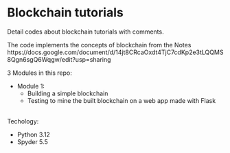 <h1>Blockchain tutorials</h1>
<p>Detail codes about blockchain tutorials with comments.</p>
<p>The code implements the concepts of blockchain from the Notes https://docs.google.com/document/d/14jt8CRcaOxdt4TjC7cdKp2e3tLQQMS8Qgn6sgQ6Wqgw/edit?usp=sharing</p>
3 Modules in this repo:
<ul>
<li>Module 1: 
  <ul>
    <li>Building a simple blockchain</li>
    <li>Testing to mine the built blockchain on a web app made with Flask</li>
  </ul>
</li>
</ul>
<br>
Techology: 
<ul>
  <li>Python 3.12</li>
  <li>Spyder 5.5</li>
</ul>
